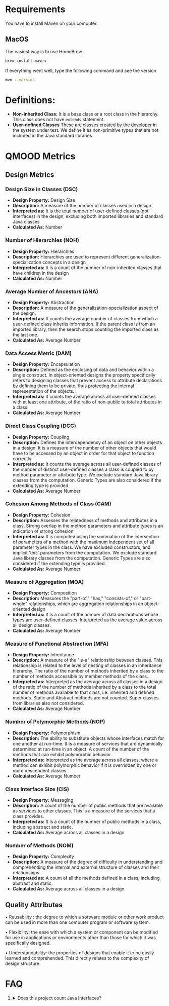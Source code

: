 # Requirements

You have to install Maven on your computer.

## MacOS

The easiest way is to use HomeBrew

```sh
brew install maven
```

If everything went well, type the following command and see the version

```sh
mvn --version
```

# Definitions:

 - **Non-inherited Class:** It is a base class or a root class in the hierarchy. This class does not have `extends` statement.
 - **User-defined Classes** These are classes created by the developer in the system under test.  We define it as non-primitive types that are not included in the Java standard libraries

# QMOOD Metrics

## Design Metrics

### Design Size in Classes (DSC)

 - **Design Property:** Design Size
 - **Description:** A measure of the number of classes used in a design
 - **Interpreted as:** It is the total number of user-defined classes (not interfaces) in the design, excluding both imported libraries and standard Java classes
 - **Calculated As:** Number

### Number of Hierarchies (NOH)

 - **Design Property:** Hierarchies
 - **Description:** Hierarchies are used to represent different generalization-specialization concepts in a design
 - **Interpreted as:** It is a count of the number of non-inherited classes that have children in the design
 - **Calculated As:** Number

### Average Number of Ancestors (ANA)

 - **Design Property:** Abstraction
 - **Description:** A measure of the generalization-specialization aspect of the design.
 - **Interpreted as:** It counts the average number of classes from which a user-defined class inherits information. If the parent class is from an imported library, then the search stops counting the imported class as the last one.
 - **Calculated As:** Average Number

### Data Access Metric (DAM)

 - **Design Property:** Encapsulation
 - **Description:** Defined as the enclosing of data and behavior within a single construct. In object-oriented designs the property specifically refers to designing classes that prevent access to attribute declarations by defining them to be private, thus protecting the internal representation of the objects.
 - **Interpreted as:** It counts the average across all user-defined classes with at least one attribute, of the ratio of non-public to total attributes in a class
 - **Calculated As:** Average Number

### Direct Class Coupling (DCC)

 - **Design Property:** Coupling
 - **Description:** Defines the interdependency of an object on other objects in a design. It is a measure of the number of other objects that would have to be accessed by an object in order for that object to function correctly.
 - **Interpreted as:** It counts the average across all user-defined classes of the number of distinct user-defined classes a class is coupled to by method parameter or attribute type. We exclude standard Java library classes from the computation. Generic Types are also considered if the extending type is provided.
 - **Calculated As:** Average Number

### Cohesion Among Methods of Class (CAM)

 - **Design Property:** Cohesion
 - **Description:** Assesses the relatedness of methods and attributes in a class. Strong overlap in the method parameters and attribute types is an indication of strong cohesion
 - **Interpreted as:** It is computed using the summation of the intersection of parameters of a method with the maximum independent set of all parameter types in the class. We have excluded constructors, and implicit 'this' parameters from the computation. We exclude standard Java library classes from the computation. Generic Types are also considered if the extending type is provided.
 - **Calculated As:** Average Number

### Measure of Aggregation (MOA)

 - **Design Property:** Composition
 - **Description:** Measures the "part-of," "has," "consists-of," or "part-whole" relationships, which are aggregation relationships in an object-oriented design
 - **Interpreted as:** It is a count of the number of data declarations whose types are user-defined classes. Interpreted as the average value across all design classes.
 - **Calculated As:** Average Number

### Measure of Functional Abstraction (MFA)

 - **Design Property:** Inheritance
 - **Description:** A measure of the "is-a" relationship between classes. This relationship is related to the level of nesting of classes in an inheritance hierarchy. The ratio of the number of methods inherited by a class to the number of methods accessible by member methods of the class.
 - **Interpreted as:** Interpreted as the average across all classes in a design of the ratio of the number of methods inherited by a class to the total number of methods available to that class, i.e. inherited and defined methods. Static and Abstract methods are not counted. Super classes from libraries also not considered.
 - **Calculated As:** Average Number

### Number of Polymorphic Methods (NOP)

 - **Design Property:** Polymorphism
 - **Description:** The ability to substitute objects whose interfaces match for one another at run-time. It is a measure of services that are dynamically determined at run-time in an object. A count of the number of the methods that can exhibit polymorphic behavior.
 - **Interpreted as:** Interpreted as the average across all classes, where a method can exhibit polymorphic behavior if it is overridden by one or more descendent classes
 - **Calculated As:** Average Number


### Class Interface Size (CIS)

 - **Design Property:** Messaging
 - **Description:** A count of the number of public methods that are available as services to other classes. This is a measure of the services that a class provides.
 - **Interpreted as:** It is a count of the number of public methods in a class, including abstract and static.
 - **Calculated As:** Average across all classes in a design

### Number of Methods (NOM)

 - **Design Property:** Complexity
 - **Description:** A measure of the degree of difficulty in understanding and comprehending the internal and external structure of classes and their relationships.
 - **Interpreted as:** A count of all the methods defined in a class, including abstract and static.
 - **Calculated As:** Average across all classes in a design

## Quality Attributes

• Reusability : the degree to which a software module or
other work product can be used in more than one computer
program or software system.

• Flexibility: the ease with which a system or component
can be modified for use in applications or environments
other than those for which it was specifically designed.

• Understandability: the properties of designs that enable
it to be easily learned and comprehended. This directly
relates to the complexity of design structure.

# FAQ

 1. <details> <summary>Does this project count Java Interfaces?</summary>No, it does not. Only Java Classes are considered in all metrics.</details>

